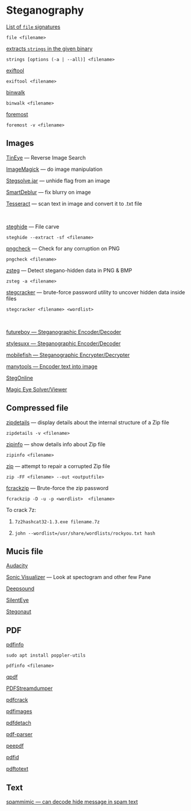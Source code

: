 # Steganography

[List of `file` signatures](https://en.wikipedia.org/wiki/List_of_file_signatures)

```shell
file <filename>
```

[extracts `strings` in the given binary](https://linuxopsys.com/topics/strings-command-in-linux#:~:text=The%20strings%20command%20is%20used,error%20messages%2C%20and%20embedded%20strings)

```shell
strings [options (-a | --all)] <filename>
```

[exiftool](https://www.kali.org/tools/libimage-exiftool-perl/)

```shell
exiftool <filename>
```

[binwalk](https://www.kali.org/tools/binwalk/)

```shell
binwalk <filename>
```

[foremost](https://www.kali.org/tools/foremost/)

```shell
foremost -v <filename>
```

## Images

[TinEye](https://tineye.com/) — Reverse Image Search

[ImageMagick](https://imagemagick.org/) — do image manipulation

[Stegsolve.jar](https://yandex.kz/search/?text=Stegsolve.jar) — unhide flag from an image

[SmartDeblur](https://github.com/Y-Vladimir/SmartDeblur) — fix blurry on image

[Tesseract](https://tesseract-ocr.github.io/) — scan text in image and convert it to .txt file

<br>

[steghide](https://www.kali.org/tools/steghide/) — File carve

```shell
steghide --extract -sf <filename>
```

[pngcheck](https://manpages.ubuntu.com/manpages/focal/man1/pngcheck.1.html) — Check for any corruption on PNG

```shell
pngcheck <filename>
```

[zsteg](https://github.com/zed-0xff/zsteg) — Detect stegano-hidden data in PNG & BMP

```shell
zsteg -a <filename>
```

[stegcracker](https://www.kali.org/tools/stegcracker/) — brute-force password utility to uncover hidden data inside files

```shell
stegcracker <filename> <wordlist>
```

<br>

[futureboy — Steganographic Encoder/](https://futureboy.us/stegano/encinput.html)[Decoder](https://futureboy.us/stegano/decinput.html)

[stylesuxx — Steganographic Encoder/Decoder](http://stylesuxx.github.io/steganography/)

[mobilefish — Steganographic Encrypter/Decrypter](https://www.mobilefish.com/services/steganography/steganography.php)

[manytools — Encoder text into image](https://manytools.org/hacker-tools/steganography-encode-text-into-image/)

[StegOnline](https://stegonline.georgeom.net/upload)

[Magic Eye Solver/Viewer](http://magiceye.ecksdee.co.uk/)

## Compressed file

[zipdetails](https://manpages.ubuntu.com/manpages/trusty/man1/zipdetails.1.html) — display details about the internal structure of a Zip file

```shell
zipdetails -v <filename>
```

[zipinfo](https://manpages.ubuntu.com/manpages/lunar/man1/zipinfo.1.html) — show details info about Zip file

```shell
zipinfo <filename>
```

[zip](https://manpages.ubuntu.com/manpages/focal/man1/zip.1.html) — attempt to repair a corrupted Zip file

```shell
zip -FF <filename> --out <outputfile>
```

[fcrackzip](https://www.kali.org/tools/fcrackzip/) — Brute-force the zip password

```shell
fcrackzip -D -u -p <wordlist>  <filename>
```

To crack 7z:

1.  ```
    7z2hashcat32-1.3.exe filename.7z
    ```

2.  ```
    john --wordlist=/usr/share/wordlists/rockyou.txt hash
    ```

## Mucis file

[Audacity](https://ru.wikipedia.org/wiki/Audacity)

[Sonic Visualizer](https://en.wikipedia.org/wiki/Sonic_Visualiser) — Look at spectogram and other few Pane

[Deepsound](https://medium.com/@ibnshehu/deepsound-audio-steganography-tool-f7ca0a897576)

[SilentEye](https://yandex.kz/search/?text=SilentEye)

[Stegonaut](https://www.stegonaut.com/)

## PDF

[pdfinfo](https://poppler.freedesktop.org/)

```shell
sudo apt install poppler-utils
```

```shell
pdfinfo <filename>
```

[qpdf](https://github.com/qpdf/qpdf)

[PDFStreamdumper](https://github.com/zha0/pdfstreamdumper)

[pdfcrack](https://www.kali.org/tools/pdfcrack/)

[pdfimages](https://manpages.ubuntu.com/manpages/xenial/man1/pdfimages.1.html)

[pdfdetach](https://manpages.ubuntu.com/manpages/kinetic/man1/pdfdetach.1.html)

[pdf-parser](https://www.kali.org/tools/pdf-parser/)

[peepdf](https://github.com/jesparza/peepdf)

[pdfid](https://www.kali.org/tools/pdfid/)

[pdftotext](https://pdftotext.com/)

## Text

[spammimic — can decode hide message in spam text](https://www.spammimic.com/)